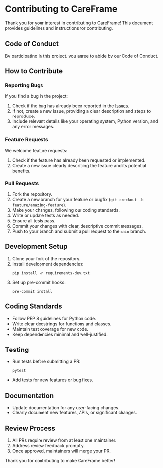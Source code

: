 # Contributing to CareFrame

Thank you for your interest in contributing to CareFrame! This document provides guidelines and instructions for contributing.

## Code of Conduct

By participating in this project, you agree to abide by our [Code of Conduct](CODE_OF_CONDUCT.md).

## How to Contribute

### Reporting Bugs

If you find a bug in the project:

1. Check if the bug has already been reported in the [Issues](https://github.com/yourusername/careframe/issues).
2. If not, create a new issue, providing a clear description and steps to reproduce.
3. Include relevant details like your operating system, Python version, and any error messages.

### Feature Requests

We welcome feature requests:

1. Check if the feature has already been requested or implemented.
2. Create a new issue clearly describing the feature and its potential benefits.

### Pull Requests

1. Fork the repository.
2. Create a new branch for your feature or bugfix (`git checkout -b feature/amazing-feature`).
3. Make your changes, following our coding standards.
4. Write or update tests as needed.
5. Ensure all tests pass.
6. Commit your changes with clear, descriptive commit messages.
7. Push to your branch and submit a pull request to the `main` branch.

## Development Setup

1. Clone your fork of the repository.
2. Install development dependencies:
   ```
   pip install -r requirements-dev.txt
   ```
3. Set up pre-commit hooks:
   ```
   pre-commit install
   ```

## Coding Standards

- Follow PEP 8 guidelines for Python code.
- Write clear docstrings for functions and classes.
- Maintain test coverage for new code.
- Keep dependencies minimal and well-justified.

## Testing

- Run tests before submitting a PR:
  ```
  pytest
  ```
- Add tests for new features or bug fixes.

## Documentation

- Update documentation for any user-facing changes.
- Clearly document new features, APIs, or significant changes.

## Review Process

1. All PRs require review from at least one maintainer.
2. Address review feedback promptly.
3. Once approved, maintainers will merge your PR.

Thank you for contributing to make CareFrame better! 